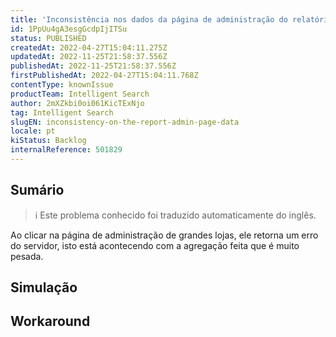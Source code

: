 ```yaml
---
title: 'Inconsistência nos dados da página de administração do relatório'
id: 1PpUu4gA3esgGcdpIjITSu
status: PUBLISHED
createdAt: 2022-04-27T15:04:11.275Z
updatedAt: 2022-11-25T21:58:37.556Z
publishedAt: 2022-11-25T21:58:37.556Z
firstPublishedAt: 2022-04-27T15:04:11.768Z
contentType: knownIssue
productTeam: Intelligent Search
author: 2mXZkbi0oi061KicTExNjo
tag: Intelligent Search
slugEN: inconsistency-on-the-report-admin-page-data
locale: pt
kiStatus: Backlog
internalReference: 501829
---
```


## Sumário

>ℹ️ Este problema conhecido foi traduzido automaticamente do inglês.


Ao clicar na página de administração de grandes lojas, ele retorna um erro do servidor, isto está acontecendo com a agregação feita que é muito pesada.



## Simulação



## Workaround



